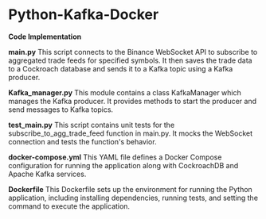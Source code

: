 # Python-Kafka-Docker

**Code Implementation**

**main.py**
This script connects to the Binance WebSocket API to subscribe to aggregated trade feeds for specified symbols. It then saves the trade data to a Cockroach database and sends it to a Kafka topic using a Kafka producer.

**Kafka_manager.py**
This module contains a class KafkaManager which manages the Kafka producer. It provides methods to start the producer and send messages to Kafka topics.

**test_main.py**
This script contains unit tests for the subscribe_to_agg_trade_feed function in main.py. It mocks the WebSocket connection and tests the function's behavior.

**docker-compose.yml**
This YAML file defines a Docker Compose configuration for running the application along with CockroachDB and Apache Kafka services.

**Dockerfile**
This Dockerfile sets up the environment for running the Python application, including installing dependencies, running tests, and setting the command to execute the application.
